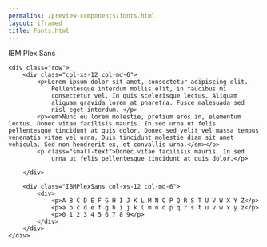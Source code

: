 ```yaml
--- 
permalink: /preview-components/fonts.html
layout: iframed 
title: Fonts.html
---
```

<section id="IBMPlexSans">
    <p class="h5">IBM Plex Sans</p>

    <div class="row">
        <div class="col-xs-12 col-md-6">
            <p>Lorem ipsum dolor sit amet, consectetur adipiscing elit.
                Pellentesque interdum mollis elit, in faucibus mi
                consectetur vel. In quis scelerisque lectus. Aliquam
                aliquam gravida lorem at pharetra. Fusce malesuada sed
                nisl eget interdum. </p>
            <p><em>Nunc eu lorem molestie, pretium eros in, elementum lectus. Donec vitae facilisis mauris. In sed urna ut felis pellentesque tincidunt at quis dolor. Donec sed velit vel massa tempus venenatis vitae vel urna. Duis tincidunt molestie diam sit amet vehicula. Sed non hendrerit ex, et convallis urna.</em></p>
            <p class="small-text">Donec vitae facilisis mauris. In sed
                urna ut felis pellentesque tincidunt at quis dolor.</p>

        </div>

        <div class="IBMPlexSans col-xs-12 col-md-6">
            <div>
                <p>A B C D E F G H I J K L M N O P Q R S T U V W X Y Z</p>
                <p>a b c d e f g h i j k l m n o p q r s t u v w x y z</p>
                <p>0 1 2 3 4 5 6 7 8 9</p>
            </div>
        </div>
    </div>
</section>